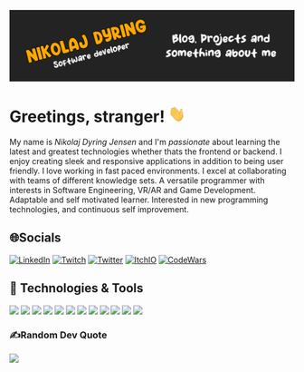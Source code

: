 [![NikoDyring - Software Developer](https://raw.githubusercontent.com/NikoDyring/NikoDyring/main/readme_header.png "NikoDyring - Software Developer")](https://nikodyring.dev/)

# Greetings, stranger! <img src="https://raw.githubusercontent.com/NikoDyring/NikoDyring/main/source/wave.gif?raw=true" width="30px" height="30px" />
My name is *Nikolaj Dyring Jensen* and I'm _passionate_ about learning the latest and greatest technologies whether thats the frontend or backend. I enjoy creating sleek and responsive applications in addition to being user friendly. I love working in fast paced environments. I excel at collaborating with teams of different knowledge sets. A versatile programmer with interests in Software Engineering, VR/AR and Game Development. Adaptable and self motivated learner. Interested in new programming technologies, and continuous self improvement.

## 🌐Socials
[![LinkedIn](https://img.shields.io/badge/LinkedIn-%230077B5.svg?logo=linkedin&logoColor=white)](https://linkedin.com/in/Nikolaj-dyring-jensen) 
[![Twitch](https://img.shields.io/badge/Twitch-%239146FF.svg?logo=Twitch&logoColor=white)](https://twitch.tv/Zakeovich) 
[![Twitter](https://img.shields.io/badge/Itch-%23FF0B34.svg?logo=Itch.io&logoColor=white)](https://nikodyring.itch.io) 
[![ItchIO](https://img.shields.io/badge/Twitter-%231DA1F2.svg?logo=Twitter&logoColor=white)](https://twitter.com/NikoDyring)
[![CodeWars](https://www.codewars.com/users/NikoDyring/badges/micro)](https://www.codewars.com/users/NikoDyring)

## 🔧 Technologies & Tools
![](https://img.shields.io/badge/OS-Ubuntu-informational?style=flat&logo=ubuntu&logoColor=white&color=2bbc8a)
![](https://img.shields.io/badge/Editor-VSCode-informational?style=flat&logo=visual-studio-code&logoColor=white&color=2bbc8a)
![](https://img.shields.io/badge/Code-Ruby-informational?style=flat&logo=ruby&logoColor=white&color=2bbc8a)
![](https://img.shields.io/badge/Code-JavaScript-informational?style=flat&logo=javascript&logoColor=white&color=2bbc8a)
![](https://img.shields.io/badge/Code-Typescript-informational?style=flat&logo=typescript&logoColor=white&color=2bbc8a)
![](https://img.shields.io/badge/Framework-Vue-informational?style=flat&logo=vue.js&logoColor=white&color=2bbc8a)
![](https://img.shields.io/badge/Framework-Rails-informational?style=flat&logo=ruby-on-rails&logoColor=white&color=2bbc8a)
![](https://img.shields.io/badge/Shell-Bash-informational?style=flat&logo=gnu-bash&logoColor=white&color=2bbc8a)
![](https://img.shields.io/badge/Tools-PostgreSQL-informational?style=flat&logo=postgresql&logoColor=white&color=2bbc8a)
![](https://img.shields.io/badge/Tools-Docker-informational?style=flat&logo=docker&logoColor=white&color=2bbc8a)
![](https://img.shields.io/badge/Tools-Kubernetes-informational?style=flat&logo=kubernetes&logoColor=white&color=2bbc8a)
![](https://img.shields.io/badge/Cloud-Digital_Ocean-informational?style=flat&logo=digitalocean&logoColor=white&color=2bbc8a)

### ✍️Random Dev Quote
![](https://quotes-github-readme.vercel.app/api?type=horizontal&theme=dark)
